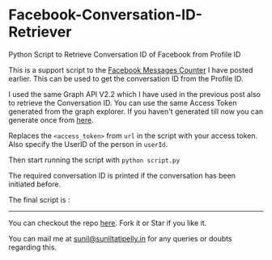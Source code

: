 # Facebook-Conversation-ID-Retriever
Python Script to Retrieve Conversation ID of Facebook from Profile ID

This is a support script to the [Facebook Messages Counter](http://suniltatipelly.in/facebook-messages-counter/) I have posted earlier. This can be used to get the conversation ID from the Profile ID. 

I used the same Graph API V2.2 which I have used in the previous post also to retrieve the Conversation ID. You can use the same Access Token generated from the graph explorer. If you haven't generated till now you can generate once from [here](https://developers.facebook.com/tools/explorer/145634995501895?method=GET&path=me%2Finbox&version=v2.2).

Replaces the `<access_token>` from `url` in the script with your access token. Also specify the UserID of the person in `userId`. 

Then start running the script with `python script.py` 

The required conversation ID is printed if the conversation has been initiated before.

The final script is :

<script src="https://gist.github.com/Sunil02324/6248ffaf6ee139535fafccc4035c1f0d.js"></script>

---

You can checkout the repo [here](https://github.com/Sunil02324/Facebook-Conversation-ID-Retriever). Fork it or Star if you like it. 

You can mail me at <a href="mailto:sunil@suniltatipelly.in">sunil@suniltatipelly.in</a> for any queries or doubts regarding this.